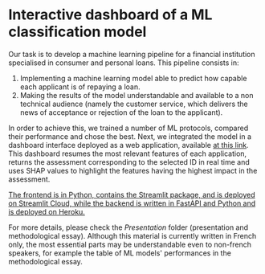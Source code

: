# Interactive dashboard of a ML classification model 
Our task is to develop a machine learning pipeline for a financial institution specialised in consumer and personal loans. 
This pipeline consists in:
1) Implementing a machine learning model able to predict how capable each applicant is of repaying a loan. 
2) Making the results of the model understandable and available to a non technical audience (namely the customer service, which delivers the news of acceptance or rejection of the loan to the applicant). 

In order to achieve this, we trained a number of ML protocols, compared their performance and chose the best. Next, we integrated the model in a dashboard interface deployed as a web application, available [at this link](https://im612-p7-deploy-main-yo2f8r.streamlit.app/). This dashboard resumes the most relevant features of each application, returns the assessment corresponding to the selected ID in real time and uses SHAP values to highlight the features having the highest impact in the assessment. 

<ins>The frontend is in Python, contains the Streamlit package, and is deployed on Streamlit Cloud, while the backend is written in FastAPI and Python and is deployed on Heroku.<ins>

For more details, please check the *Presentation* folder (presentation and methodological essay). Although this material is currently written in French only, the most essential parts may be understandable even to non-french speakers, for example the table of ML models' performances in the methodological essay.


<!---
Commento commento This project is partially inspired by and includes the Kaggle Competition [Home Credit Default Risk](https://www.kaggle.com/competitions/home-credit-default-risk/overview).
-->
